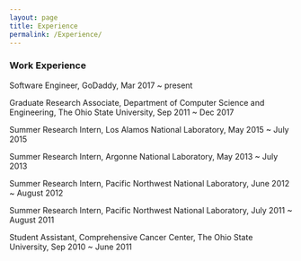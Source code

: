 ```yaml
---
layout: page
title: Experience
permalink: /Experience/
---
```


### Work Experience ###
Software Engineer, GoDaddy, Mar 2017 ~ present

Graduate Research Associate, Department of Computer Science and Engineering, The Ohio State University, Sep 2011 ~ Dec 2017

Summer Research Intern, Los Alamos National Laboratory, May 2015 ~ July 2015

Summer Research Intern, Argonne National Laboratory, May 2013 ~ July 2013

Summer Research Intern, Pacific Northwest National Laboratory, June 2012 ~ August 2012

Summer Research Intern, Pacific Northwest National Laboratory, July 2011 ~ August 2011

Student Assistant, Comprehensive Cancer Center, The Ohio State University, Sep 2010 ~ June 2011
